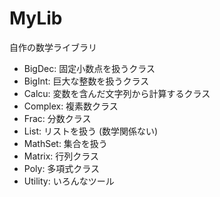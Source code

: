 # MyLib
自作の数学ライブラリ

- BigDec: 固定小数点を扱うクラス
- BigInt: 巨大な整数を扱うクラス
- Calcu: 変数を含んだ文字列から計算するクラス
- Complex: 複素数クラス
- Frac: 分数クラス
- List: リストを扱う (数学関係ない)
- MathSet: 集合を扱う
- Matrix: 行列クラス
- Poly: 多項式クラス
- Utility: いろんなツール
